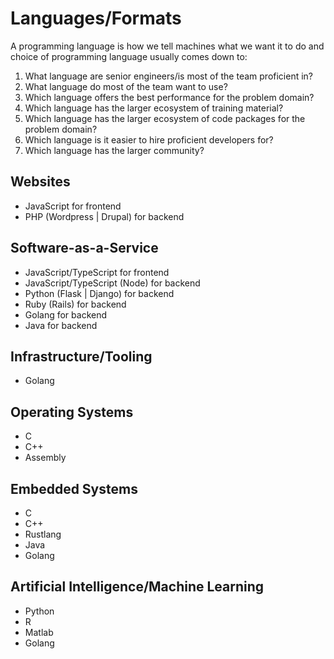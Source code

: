 # Languages/Formats

A programming language is how we tell machines what we want it to do and choice of programming language usually comes down to:

1. What language are senior engineers/is most of the team proficient in?
2. What language do most of the team want to use?
3. Which language offers the best performance for the problem domain?
4. Which language has the larger ecosystem of training material?
5. Which language has the larger ecosystem of code packages for the problem domain?
6. Which language is it easier to hire proficient developers for?
7. Which language has the larger community?

## Websites

* JavaScript for frontend
* PHP \(Wordpress \| Drupal\) for backend

## Software-as-a-Service

* JavaScript/TypeScript for frontend
* JavaScript/TypeScript \(Node\) for backend
* Python \(Flask \| Django\) for backend
* Ruby \(Rails\) for backend
* Golang for backend
* Java for backend

## Infrastructure/Tooling

* Golang

## Operating Systems

* C
* C++
* Assembly

## Embedded Systems

* C
* C++
* Rustlang
* Java
* Golang

## Artificial Intelligence/Machine Learning

* Python
* R
* Matlab
* Golang



